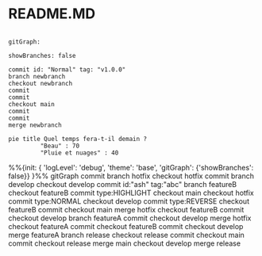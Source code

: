 # README.MD

```mermaid

gitGraph: 

showBranches: false

commit id: "Normal" tag: "v1.0.0"
branch newbranch
checkout newbranch
commit
commit
checkout main
commit
commit
merge newbranch
```
```mermaid
pie title Quel temps fera-t-il demain ?
         "Beau" : 70
         "Pluie et nuages" : 40
```
%%{init: { 'logLevel': 'debug', 'theme': 'base', 'gitGraph': {'showBranches': false}} }%%
      gitGraph
        commit
        branch hotfix
        checkout hotfix
        commit
        branch develop
        checkout develop
        commit id:"ash" tag:"abc"
        branch featureB
        checkout featureB
        commit type:HIGHLIGHT
        checkout main
        checkout hotfix
        commit type:NORMAL
        checkout develop
        commit type:REVERSE
        checkout featureB
        commit
        checkout main
        merge hotfix
        checkout featureB
        commit
        checkout develop
        branch featureA
        commit
        checkout develop
        merge hotfix
        checkout featureA
        commit
        checkout featureB
        commit
        checkout develop
        merge featureA
        branch release
        checkout release
        commit
        checkout main
        commit
        checkout release
        merge main
        checkout develop
        merge release
